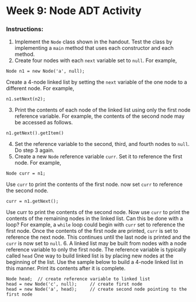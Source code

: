 # Week 9: Node ADT Activity

### Instructions:
1. Implement the `Node` class shown in the handout. Test the class by implementing a `main` method that uses each constructor and each method.
2. Create four nodes with each `next` variable set to `null`. For example,
```
Node n1 = new Node('a', null);
```
Create a 4-node linked list by setting the `next` variable of the one node to a different node. For example,
```
n1.setNext(n2);
```
3. Print the contents of each node of the linked list using only the first node reference variable. For example, the contents of the second node may be accessed as follows.
```
n1.getNext().getItem()
```
4. Set the reference variable to the second, third, and fourth nodes to `null`. Do step 3 again.
5. Create a new `Node` reference variable `curr`. Set it to reference the first node. For example,
```
Node curr = n1;
```
Use `curr` to print the contents of the first node. now set `curr` to reference the second node.
```
curr = n1.getNext();
```
Use curr to print the contents of the second node. Now use `curr` to print the contents of the remaining nodes in the linked list. Can this be done with a loop? For example, a `while` loop could begin with `curr` set to reference the first node. Once the contents of the first node are printed, `curr` is set to reference the next node. This continues until the last node is printed and the `curr` is now set to `null`.
6. A linked list may be built from nodes with a node reference variable to only the first node. The reference variable is typically called `head` One way to build linked list is by placing new nodes at the beginning of the list. Use the sample below to build a 4-node linked list in this manner. Print its contents after it is complete.
```
Node head;  // create reference variable to linked list
head = new Node('c', null);     // create first node
head = new Node('a', head);     // create second node pointing to the first node